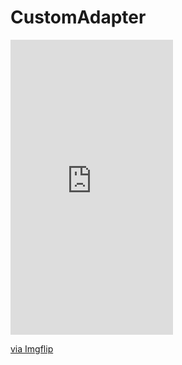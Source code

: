 # CustomAdapter


<div style="width:260px;max-width:100%;"><div style="height:0;padding-bottom:181.54%;position:relative;"><iframe width="260" height="472" style="position:absolute;top:0;left:0;width:100%;height:100%;" frameBorder="0" src="https://imgflip.com/embed/46va5x"></iframe></div><p><a href="https://imgflip.com/gif/46va5x">via Imgflip</a></p></div>
